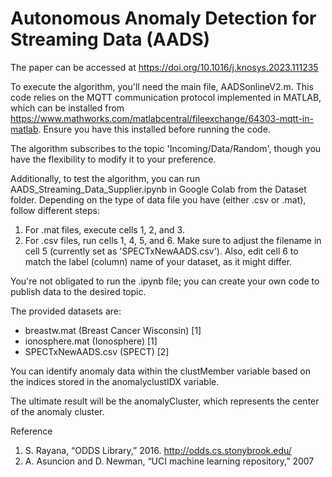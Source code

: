 # Autonomous Anomaly Detection for Streaming Data (AADS)

The paper can be accessed at https://doi.org/10.1016/j.knosys.2023.111235

To execute the algorithm, you'll need the main file, AADSonlineV2.m. This code relies on the MQTT communication protocol implemented in MATLAB, which can be installed from https://www.mathworks.com/matlabcentral/fileexchange/64303-mqtt-in-matlab. Ensure you have this installed before running the code.

The algorithm subscribes to the topic 'Incoming/Data/Random', though you have the flexibility to modify it to your preference.

Additionally, to test the algorithm, you can run AADS_Streaming_Data_Supplier.ipynb in Google Colab from the Dataset folder. Depending on the type of data file you have (either .csv or .mat), follow different steps:

1) For .mat files, execute cells 1, 2, and 3.
2) For .csv files, run cells 1, 4, 5, and 6. Make sure to adjust the filename in cell 5 (currently set as 'SPECTxNewAADS.csv'). Also, edit cell 6 to match the label (column) name of your dataset, as it might differ.

You're not obligated to run the .ipynb file; you can create your own code to publish data to the desired topic.

The provided datasets are:
- breastw.mat (Breast Cancer Wisconsin) [1]
- ionosphere.mat (Ionosphere) [1]
- SPECTxNewAADS.csv (SPECT) [2]

You can identify anomaly data within the clustMember variable based on the indices stored in the anomalyclustIDX variable.

The ultimate result will be the anomalyCluster, which represents the center of the anomaly cluster.

Reference
1) S. Rayana, “ODDS Library,” 2016. http://odds.cs.stonybrook.edu/
2) A. Asuncion and D. Newman, “UCI machine learning repository,” 2007
 
